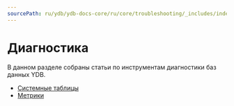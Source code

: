 ```yaml
---
sourcePath: ru/ydb/ydb-docs-core/ru/core/troubleshooting/_includes/index.md
---
```

# Диагностика

В данном разделе собраны статьи по инструментам диагностики баз данных YDB.

- [Системные таблицы](../system_views_db.md)
- [Метрики](../monitoring.md)

